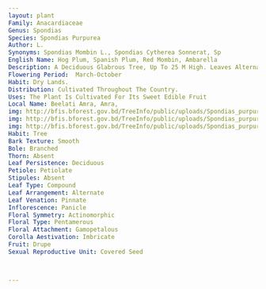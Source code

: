 ```yaml
---
layout: plant
Family: Anacardiaceae
Genus: Spondias
Species: Spondias Purpurea
Author: L.
Synonyms: Spondias Mombin L., Spondias Cytherea Sonnerat, Sp
English Name: Hog Plum, Spanish Plum, Red Mombin, Ambarella
Description: A Deciduous Glabrous Tree, Up To 25 M High. Leaves Alternate, Usually Crowded At The Ends Of The Branches, Rachis 6-12 Cm Long, Petiole 2.5-4.0 Cm Long, Leaflets Chartaceous, Obliquely Elliptic Or Elliptic-oblong, 2.0-5.5 Ã— 1.0-2.5 Cm, Puberulous On The Midrib, Nerves And Veins Below, And On The Midrib Above, Glabrescent, Base Obliquely Cuneate, Apex Acute To Acuminate, Entire, Nerves 6-10 Pairs. Inflorescence A Terminal Raceme, Appearing Before The Leaves, Up To 4 Cm Long, Slightly Puberulous, Branches 1 Cm Long, Few-flowered. Bracts 1-2 Mm Long. Flowers Reddish Or Purplish, Polygamous, Pedicels 2-4 Mm Long. Calyx Small, 4-5 Fid, Lobes Triangular, Slightly Imbricate, 0.5 Mm Long. Petals 4-5, Sub-valvate, Ovate-oblong, 3-4 Ã— 1-2 Mm. Stamens 8-10, Inserted Beneath The Disc, Anthers Ovoid, 5 Mm Long. Ovary Subglobose, 7 Mm Long, 4-5 Locular, Styles 4-5, Connivent, Ovule Solitary, Pendulous In Each Locule. Fruit A Fleshy Drupe, With A Hard, 1-5 Celled Stone, Cells Erect Or Diverging. Seeds Pendulous, Embryo Straight. 
Flowering Period:  March-October
Habit: Dry Lands.
Distribution: Cultivated Throughout The Country.
Uses: The Plant Is Cultivated For Its Sweet Edible Fruit
Local Name: Beelati Amra, Amra, 
img: http://bfis.bforest.gov.bd/TreeInfo/public/uploads/Spondias_purpurea-3.jpg
img: http://bfis.bforest.gov.bd/TreeInfo/public/uploads/Spondias_purpurea-4.jpg
img: http://bfis.bforest.gov.bd/TreeInfo/public/uploads/Spondias_purpurea-5.jpg
Habit: Tree
Bark Texture: Smooth
Bole: Branched
Thorn: Absent
Leaf Persistence: Deciduous
Petiole: Petiolate
Stipules: Absent
Leaf Type: Compound
Leaf Arrangement: Alternate
Leaf Venation: Pinnate
Inflorescence: Panicle
Floral Symmetry: Actinomorphic
Floral Type: Pentamerous
Floral Attachment: Gamopetalous
Corolla Aestivation: Imbricate
Fruit: Drupe
Sexual Reproductive Unit: Covered Seed



---
```


